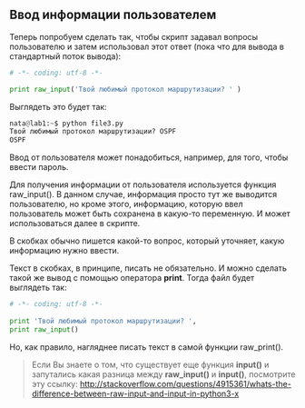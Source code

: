 ## Ввод информации пользователем
Теперь попробуем сделать так, чтобы скрипт задавал вопросы пользователю и затем использовал этот ответ (пока что для вывода в стандартный поток вывода):
```python
# -*- coding: utf-8 -*-

print raw_input('Твой любимый протокол маршрутизации? ' )
```

Выглядеть это будет так:
```python
nata@lab1:~$ python file3.py
Твой любимый протокол маршрутизации? OSPF
OSPF
```

Ввод от пользователя может понадобиться, например, для того, чтобы ввести пароль.

Для получения информации от пользователя используется функция raw_input(). В данном случае, информация просто тут же выводится пользователю, но кроме этого, информацию, которую ввел пользователь может быть сохранена в какую-то переменную. И может использоваться далее в скрипте.

В скобках обычно пишется какой-то вопрос, который уточняет, какую информацию нужно ввести.

Текст в скобках, в принципе, писать не обязательно. И можно сделать такой же вывод с помощью оператора __print__. Тогда файл будет выглядеть так:
```python
# -*- coding: utf-8 -*-
 
print 'Твой любимый протокол маршрутизации? ',
print raw_input()
```

Но, как правило, нагляднее писать текст в самой функции raw_print().


> Если Вы знаете о том, что существует еще функция __input()__ и запутались какая разница между __raw_input()__ и __input()__, посмотрите эту ссылку:
http://stackoverflow.com/questions/4915361/whats-the-difference-between-raw-input-and-input-in-python3-x


